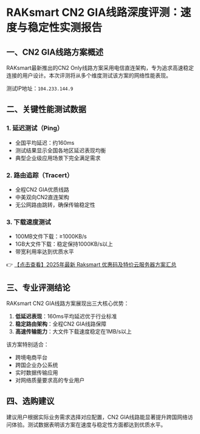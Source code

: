 # RAKsmart CN2 GIA线路深度评测：速度与稳定性实测报告

## 一、CN2 GIA线路方案概述
RAKsmart最新推出的CN2 Only线路方案采用电信直连架构，专为追求高速稳定连接的用户设计。本次评测将从多个维度测试该方案的网络性能表现。

测试IP地址：`104.233.144.9`

## 二、关键性能测试数据

### 1. 延迟测试（Ping）
- 全国平均延迟：约160ms
- 测试结果显示全国各地区延迟表现均衡
- 典型企业级应用场景下完全满足需求

### 2. 路由追踪（Tracert）
- 全程CN2 GIA优质线路
- 中美双向CN2直连架构
- 无公网路由跳转，确保传输稳定性

### 3. 下载速度测试
- 100MB文件下载：≥1000KB/s
- 1GB大文件下载：稳定保持1000KB/s以上
- 带宽利用率达到优质水平

👉 [【点击查看】2025年最新 Raksmart 优惠码及特价云服务器方案汇总](https://bit.ly/raksmart)

## 三、专业评测结论
RAKsmart CN2 GIA线路方案展现出三大核心优势：
1. **低延迟表现**：160ms平均延迟优于行业标准
2. **稳定路由架构**：全程CN2 GIA线路保障
3. **高速传输能力**：大文件下载速度稳定在1MB/s以上

该方案特别适合：
- 跨境电商平台
- 跨国企业办公系统
- 实时数据传输应用
- 对网络质量要求高的专业用户

## 四、选购建议
建议用户根据实际业务需求选择对应配置，CN2 GIA线路能显著提升跨国网络访问体验。测试数据表明该方案在速度与稳定性方面都达到优质水平。